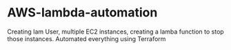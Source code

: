 # AWS-lambda-automation
Creating Iam  User, multiple EC2 instances, creating a lamba function to stop those instances. Automated everything using Terraform 
